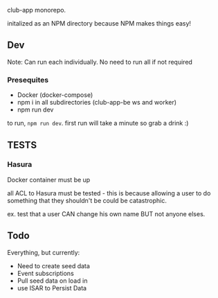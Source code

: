 club-app monorepo.

initalized as an NPM directory because NPM makes things easy!

## Dev

Note: Can run each individually. No need to run all if not required

### Presequites
- Docker (docker-compose)
- npm i in all subdirectories (club-app-be ws and worker)
- npm run dev

to run, `npm run dev`. first run will take a minute so grab a drink :)

## TESTS

### Hasura
Docker container must be up 

all ACL to Hasura must be tested - this is because allowing a user to do something that they shouldn't be could be catastrophic. 

ex. test that a user CAN change his own name BUT not anyone elses.

## Todo

Everything, but currently:
- Need to create seed data
- Event subscriptions
- Pull seed data on load in
- use ISAR to Persist Data